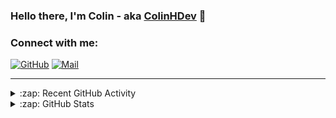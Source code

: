 ### Hello there, I'm Colin - aka [ColinHDev](https://github.com/ColinHDev) 👋

### Connect with me:

<a href="https://github.com/ColinHDev"><img src="https://img.icons8.com/bubbles/60/000000/github.png" alt="GitHub"/></a>
<a href="mailto:colinheidfeld@gmail.com"><img src="https://img.icons8.com/bubbles/60/000000/gmail-new.png" alt="Mail"/></a>


---


<details>
  <summary>:zap: Recent GitHub Activity</summary>

<!--START_SECTION:activity-->
1. 💪 Opened PR [#2095](https://github.com/OpenEnergyPlatform/ontology/pull/2095) in [OpenEnergyPlatform/ontology](https://github.com/OpenEnergyPlatform/ontology)
2. 🗣 Commented on [#1032](https://github.com/OpenEnergyPlatform/ontology/issues/1032#issuecomment-2992221544) in [OpenEnergyPlatform/ontology](https://github.com/OpenEnergyPlatform/ontology)
3. 🗣 Commented on [#2053](https://github.com/OpenEnergyPlatform/ontology/issues/2053#issuecomment-2992138410) in [OpenEnergyPlatform/ontology](https://github.com/OpenEnergyPlatform/ontology)
4. 💪 Opened PR [#2094](https://github.com/OpenEnergyPlatform/ontology/pull/2094) in [OpenEnergyPlatform/ontology](https://github.com/OpenEnergyPlatform/ontology)
5. 💪 Opened PR [#41](https://github.com/OpenEnergyPlatform/oeo-tools/pull/41) in [OpenEnergyPlatform/oeo-tools](https://github.com/OpenEnergyPlatform/oeo-tools)
6. ❗ Opened issue [#2093](https://github.com/OpenEnergyPlatform/ontology/issues/2093) in [OpenEnergyPlatform/ontology](https://github.com/OpenEnergyPlatform/ontology)
7. ❗ Opened issue [#40](https://github.com/OpenEnergyPlatform/oeo-tools/issues/40) in [OpenEnergyPlatform/oeo-tools](https://github.com/OpenEnergyPlatform/oeo-tools)
8. 🗣 Commented on [#2053](https://github.com/OpenEnergyPlatform/ontology/issues/2053#issuecomment-2963556337) in [OpenEnergyPlatform/ontology](https://github.com/OpenEnergyPlatform/ontology)
9. 💪 Opened PR [#2092](https://github.com/OpenEnergyPlatform/ontology/pull/2092) in [OpenEnergyPlatform/ontology](https://github.com/OpenEnergyPlatform/ontology)
10. 🗣 Commented on [#2088](https://github.com/OpenEnergyPlatform/ontology/issues/2088#issuecomment-2959000615) in [OpenEnergyPlatform/ontology](https://github.com/OpenEnergyPlatform/ontology)
<!--END_SECTION:activity-->

</details>

<details>
  <summary>:zap: GitHub Stats</summary>

  <img alt="ColinHDev's GitHub Stats" src="https://github-readme-stats.vercel.app/api?username=ColinHDev&theme=dark&count_private=true&show_icons=true&hide_rank=true&include_all_commits=true" />
  <img alt="ColinHDev's GitHub Stats" src="https://github-readme-stats.vercel.app/api/top-langs/?username=ColinHDev&theme=dark&show_icons=true" />
  <img alt="ColinHDev's GitHub Stats" src="https://github-profile-trophy.vercel.app/?username=ColinHDev&theme=darkhub" />

</details>
